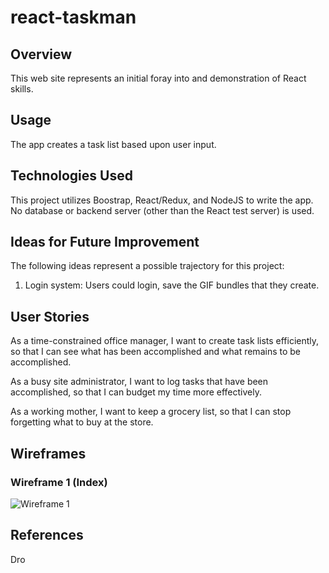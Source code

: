 # react-taskman

## Overview

This web site represents an initial foray into and demonstration of React skills.

## Usage

The app creates a task list based upon user input.

## Technologies Used

This project utilizes Boostrap, React/Redux, and NodeJS to write the app. No database or backend server (other than the React test server) is used.

## Ideas for Future Improvement

The following ideas represent a possible trajectory for this project:

1. Login system: Users could login, save the GIF bundles that they create.

## User Stories

As a time-constrained office manager, I want to create task lists efficiently, so that I can see what has been accomplished and what remains to be accomplished.

As a busy site administrator, I want to log tasks that have been accomplished, so that I can budget my time more effectively.

As a working mother, I want to keep a grocery list, so that I can stop forgetting what to buy at the store.

## Wireframes

### Wireframe 1 (Index)

![Wireframe 1](https://link "Text")

## References

Dro
